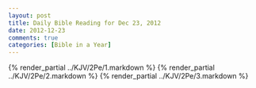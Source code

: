 ```yaml
---
layout: post
title: Daily Bible Reading for Dec 23, 2012
date: 2012-12-23
comments: true
categories: [Bible in a Year]
---
```

{% render_partial ../KJV/2Pe/1.markdown %}
{% render_partial ../KJV/2Pe/2.markdown %}
{% render_partial ../KJV/2Pe/3.markdown %}
